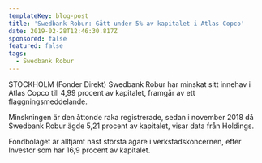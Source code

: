 ```yaml
---
templateKey: blog-post
title: 'Swedbank Robur: Gått under 5% av kapitalet i Atlas Copco'
date: 2019-02-28T12:46:30.817Z
sponsored: false
featured: false
tags:
  - Swedbank Robur
---
```

STOCKHOLM (Fonder Direkt) Swedbank Robur har minskat sitt innehav i Atlas Copco till 4,99 procent av kapitalet, framgår av ett flaggningsmeddelande.



Minskningen är den åttonde raka registrerade, sedan i november 2018 då Swedbank Robur ägde 5,21 procent av kapitalet, visar data från Holdings.



Fondbolaget är alltjämt näst största ägare i verkstadskoncernen, efter Investor som har 16,9 procent av kapitalet.
